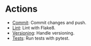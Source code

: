 # Actions

- [Commit](./commit/README.md): Commit changes and push.
- [Lint](./lint/README.md): Lint with Flake8.
- [Versioning](./versioning.md): Handle versioning.
- [Tests](./tests/README.md): Run tests with pytest.